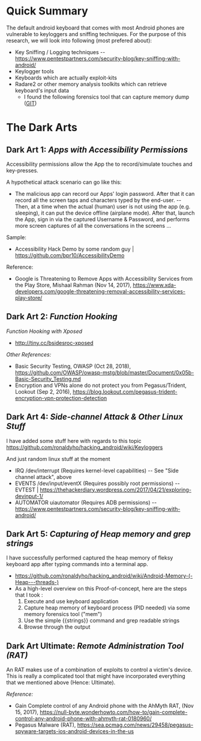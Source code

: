 # Quick Summary 

The default android keyboard that comes with most Android phones are vulnerable to keyloggers and sniffing techniques. For the purpose of this research, we will look into following (most prefered about): 
- Key Sniffing / Logging techniques
  -- https://www.pentestpartners.com/security-blog/key-sniffing-with-android/
- Keylogger tools 
- Keyboards which are actually exploit-kits
- Radare2 or other memory analysis toolkits which can retrieve keyboard's input data 
  - I found the following forensics tool that can capture memory dump ([GIT](https://github.com/MobileForensicsResearch/mem))



# The Dark Arts 

## Dark Art 1: *Apps with Accessibility Permissions*

Accessibility permissions allow the App the to record/simulate touches and key-presses. 

A hypothetical attack scenario can go like this:
- The malicious app can record our Apps' login password. After that it can record all the screen taps and characters typed by the end-user. 
  -- Then, at a time when the actual (human) user is not using the app (e.g. sleeping), it can put the device offline (airplane mode). After that, launch the App, sign in via the captured Username & Password, and performs more screen captures of all the conversations in the screens ... 

Sample:
- Accessibility Hack Demo by some random guy | https://github.com/bpr10/AccessibilityDemo

Reference: 
- Google is Threatening to Remove Apps with Accessibility Services from the Play Store, Mishaal Rahman (Nov 14, 2017), https://www.xda-developers.com/google-threatening-removal-accessibility-services-play-store/

## Dark Art 2: *Function Hooking*

*Function Hooking with Xposed*
- http://tiny.cc/bsidesroc-xposed

*Other References:*

- Basic Security Testing, OWASP (Oct 28, 2018), https://github.com/OWASP/owasp-mstg/blob/master/Document/0x05b-Basic-Security_Testing.md
- Encryption and VPNs alone do not protect you from Pegasus/Trident, Lookout (Sep 2, 2016), https://blog.lookout.com/pegasus-trident-encryption-vpn-protection-detection 



## Dark Art 4: *Side-channel Attack & Other Linux Stuff*

I have added some stuff here with regards to this topic
https://github.com/ronaldyho/hacking_android/wiki/Keyloggers

And just random linux stuff at the moment
- IRQ /dev/interrupt (Requires kernel-level capabilities)
  -- See "Side channel attack", above
- EVENTS /dev/input/eventX (Requires possibly root permissions)
  -- EVTEST | https://thehackerdiary.wordpress.com/2017/04/21/exploring-devinput-1/
- AUTOMATOR uiautomator (Requires ADB permissions) 
  -- https://www.pentestpartners.com/security-blog/key-sniffing-with-android/



## Dark Art 5: *Capturing of Heap memory and grep strings*

I have successfully performed captured the heap memory of fleksy keyboard app after typing commands into a terminal app. 

- https://github.com/ronaldyho/hacking_android/wiki/Android-Memory-(-Heap---threads-) 
- As a high-level overview on this Proof-of-concept, here are the steps that I took :
   1. Execute and use keyboard application 
   1. Capture heap memory of keyboard process (PID needed) via some memory forensics tool ("mem") 
   1. Use the simple {{strings}} command and grep readable strings 
   1. Browse through the output 



## Dark Art Ultimate: *Remote Administration Tool (RAT)* 

An RAT makes use of a combination of exploits to control a victim's device. This is really a complicated tool that might have incorporated everything that we mentioned above (Hence: Ultimate).

*Reference:*

- Gain Complete control of any Android phone with the AhMyth RAT, (Nov 15, 2017), https://null-byte.wonderhowto.com/how-to/gain-complete-control-any-android-phone-with-ahmyth-rat-0180960/ 
- Pegasus Malware (RAT), https://sea.pcmag.com/news/29458/pegasus-spyware-targets-ios-android-devices-in-the-us 
